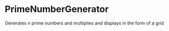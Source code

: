 PrimeNumberGenerator
====================

Generates n prime numbers and multiplies and displays in the form of a grid
